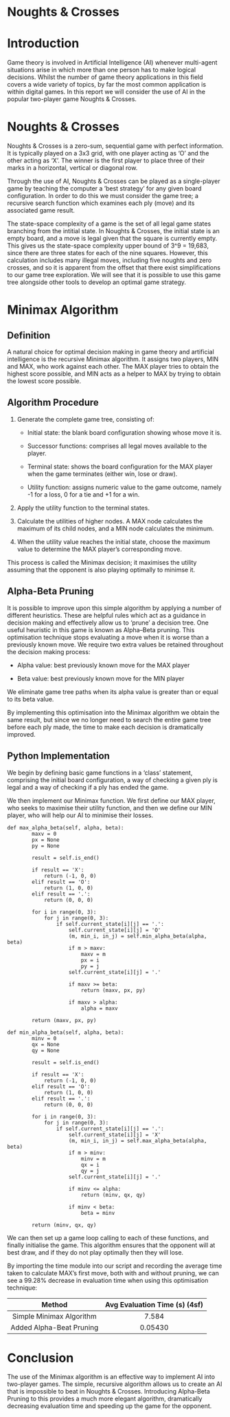 # Noughts & Crosses
# Introduction

Game theory is involved in Artificial Intelligence (AI) whenever
multi-agent situations arise in which more than one person has to make
logical decisions. Whilst the number of game theory applications in this
field covers a wide variety of topics, by far the most common
application is within digital games. In this report we will consider the
use of AI in the popular two-player game Noughts & Crosses.

# Noughts & Crosses

Noughts & Crosses is a zero-sum, sequential game with perfect
information. It is typically played on a 3x3 grid, with one player
acting as ‘O’ and the other acting as ‘X’. The winner is the first
player to place three of their marks in a horizontal, vertical or
diagonal row. 

Through the use of AI, Noughts & Crosses can be played as a
single-player game by teaching the computer a ’best strategy’ for any
given board configuration. In order to do this we must consider the game
tree; a recursive search function which examines each ply (move) and its
associated game result.

The state-space complexity of a game is the set of all legal game states
branching from the intitial state. In Noughts & Crosses, the initial
state is an empty board, and a move is legal given that the square is
currently empty. This gives us the state-space complexity upper bound of
3^9 = 19,683, since there are three states for each of the nine
squares. However, this calculation includes many illegal moves,
including five noughts and zero crosses, and so it is apparent from the
offset that there exist simplifications to our game tree exploration. We
will see that it is possible to use this game tree alongside other tools
to develop an optimal game strategy.

# Minimax Algorithm

## Definition

A natural choice for optimal decision making in game theory and
artificial intelligence is the recursive Minimax algorithm. It assigns
two players, MIN and MAX, who work against each other. The MAX player
tries to obtain the highest score possible, and MIN acts as a helper to
MAX by trying to obtain the lowest score possible.

## Algorithm Procedure

1.  Generate the complete game tree, consisting of:
    
      - Initial state: the blank board configuration showing whose move
        it is.
    
      - Successor functions: comprises all legal moves available to the
        player.
    
      - Terminal state: shows the board configuration for the MAX player
        when the game terminates (either win, lose or draw).
    
      - Utility function: assigns numeric value to the game outcome,
        namely -1 for a loss, 0 for a tie and +1 for a win.

2.  Apply the utility function to the terminal states.

3.  Calculate the utilities of higher nodes. A MAX node calculates the
    maximum of its child nodes, and a MIN node calculates the minimum.

4.  When the utility value reaches the initial state, choose the maximum
    value to determine the MAX player’s corresponding move.

This process is called the Minimax decision; it maximises the utility
assuming that the opponent is also playing optimally to minimse it.

## Alpha-Beta Pruning

It is possible to improve upon this simple algorithm by applying a
number of different heuristics. These are helpful rules which act as a
guidance in decision making and effectively allow us to ‘prune’ a
decision tree. One useful heuristic in this game is known as Alpha–Beta
pruning. This optimisation technique stops evaluating a move when it is
worse than a previously known move. We require two extra values be
retained throughout the decision making process:

  - Alpha value: best previously known move for the MAX player

  - Beta value: best previously known move for the MIN player

We eliminate game tree paths when its alpha value is greater than or
equal to its beta value.

By implementing this optimisation into the Minimax algorithm we obtain
the same result, but since we no longer need to search the entire game
tree before each ply made, the time to make each decision is
dramatically improved.

## Python Implementation

We begin by defining basic game functions in a ‘class’ statement,
comprising the initial board configuration, a way of checking a given
ply is legal and a way of checking if a ply has ended the game.

We then implement our Minimax function. We first define our MAX player,
who seeks to maximise their utility function, and then we define our MIN
player, who will help our AI to minimise their losses.

    def max_alpha_beta(self, alpha, beta):
            maxv = 0
            px = None
            py = None
    
            result = self.is_end()
    
            if result == 'X':
                return (-1, 0, 0)
            elif result == 'O':
                return (1, 0, 0)
            elif result == '.':
                return (0, 0, 0)
    
            for i in range(0, 3):
                for j in range(0, 3):
                    if self.current_state[i][j] == '.':
                        self.current_state[i][j] = 'O'
                        (m, min_i, in_j) = self.min_alpha_beta(alpha, beta)
                        if m > maxv:
                            maxv = m
                            px = i
                            py = j
                        self.current_state[i][j] = '.'
    
                        if maxv >= beta:
                            return (maxv, px, py)
    
                        if maxv > alpha:
                            alpha = maxv
    
            return (maxv, px, py)

    def min_alpha_beta(self, alpha, beta):
            minv = 0
            qx = None
            qy = None
    
            result = self.is_end()
    
            if result == 'X':
                return (-1, 0, 0)
            elif result == 'O':
                return (1, 0, 0)
            elif result == '.':
                return (0, 0, 0)
    
            for i in range(0, 3):
                for j in range(0, 3):
                    if self.current_state[i][j] == '.':
                        self.current_state[i][j] = 'X'
                        (m, min_i, in_j) = self.max_alpha_beta(alpha, beta)
                        if m > minv:
                            minv = m
                            qx = i
                            qy = j
                        self.current_state[i][j] = '.'
    
                        if minv <= alpha:
                            return (minv, qx, qy)
    
                        if minv < beta:
                            beta = minv
    
            return (minv, qx, qy)
            
We can then set up a game loop calling to each of these functions, and
finally initialise the game. This algorithm ensures that the opponent
will at best draw, and if they do not play optimally then they will
lose.

By importing the time module into our script and recording the average
time taken to calculate MAX’s first move, both with and without pruning,
we can see a 99.28% decrease in evaluation time when using this
optimisation technique:

|        **Method**        | **Avg Evaluation Time (s) (4sf)** |    
| :----------------------: | :-------------------------------: | 
| Simple Minimax Algorithm |               7.584               | 
| Added Alpha-Beat Pruning |              0.05430              | 


# Conclusion

The use of the Minimax algorithm is an effective way to implement AI
into two-player games. The simple, recursive algorithm allows us to
create an AI that is impossible to beat in Noughts & Crosses.
Introducing Alpha-Beta Pruning to this provides a much more elegant
algorithm, dramatically decreasing evaluation time and speeding up the
game for the opponent.
